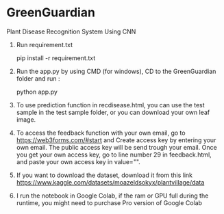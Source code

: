 # GreenGuardian
Plant Disease Recognition System Using CNN


1. Run requirement.txt

    pip install -r requirement.txt

2. Run the app.py by using CMD (for windows), CD to the GreenGuardian folder and run :

    python app.py

3. To use prediction function in recdisease.html, you can use the test sample in the test sample folder, or you can download your own leaf
   image.

4. To access the feedback function with your own email, go to https://web3forms.com/#start and Create access key by entering your own email.
   The public access key will be send trough your email. Once you get your own access key, go to line number 29 in feedback.html, and paste
   your own access key in value="".

5. If you want to download the dataset, download it from this link https://www.kaggle.com/datasets/moazeldsokyx/plantvillage/data

6. I run the notebook in Google Colab, if the ram or GPU full during the runtime, you might need to purchase Pro version of Google Colab



    
